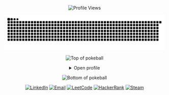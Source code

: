 <p align = "center">
	<img src = "https://komarev.com/ghpvc/?username=10kartik&style=plastic&color=blueviolet" alt = "Profile Views"/>
</p>
<p align = "center">
	<img src = "https://github.com/7oSkaaa/7oSkaaa/blob/output/github-contribution-grid-snake.svg?" alt = "Snake Game"/>
</p>

<div align="center">

![Top of pokeball](https://user-images.githubusercontent.com/44261381/209363264-ac854d3c-2cc2-44c4-928e-8a08d1013f46.png)

<details>
<summary>Open profile</summary>

<br>
<div>
  <div align=center>
      <img height="200" alt="Avatar photo of KK10" src="https://github.com/10kartik/10kartik/assets/99239411/21742f3f-d9a7-4a53-8530-7d20d51e03a9" alt="Avatar photo of KK10">
  </div>
  <div align=center>
      <a href="https://git.io/typing-svg"><img src="https://readme-typing-svg.demolab.com/?font=VT323&size=35&duration=3500&pause=300&color=6A0572&center=true&vCenter=true&width=500&lines=Hey%2C+I+am+Kartik;Welcome+to+My+GitHub+Profile;Inquisitive+and+Curious+by+nature;Software+and+Computer+Engineer;Backend+and+iOS+Developer;CS2+and+Football+Lover;Hardworking+and+Ambitious;Gym+Freak;Music+and+Programming+Lover" alt="Typing SVG" /></a>
  </div>
</div>

<details>
<summary>About me</summary>

[//]: # (You must have a lf before the markdown element when inside a block for it to work: https://stackoverflow.com/questions/29368902/how-can-i-wrap-my-markdown-in-an-html-div)

<div align="left">

/**

Full Stack Developer.

@location: Colombia 🇨🇴

@languages: Español, Inglés.

@stack: NestJS, Next.js, PostgreSQL, TypeScript.

@tools: Prisma, TailwindCSS, GSAP, Redis, Stripe, PayU.

@projects: Andean Bear Digital, Beandor eCommerce, MindMap.

@interests: Desarrollo web, SEO/SEM, bienestar emocional, IA aplicada.

@freelance: Disponible para proyectos internacionales.

@formación: Full Stack Developer @ Soy Henry, cursos de C# y React Native en Platzi.

@colaboración: Abierto a colaborar y crecer en equipo 🚀
*/

php-template
Copiar
Editar

</div>

</details>

<details>
<summary>Tech Stack</summary> 
<p align="center"> 
<!-- Lenguajes --> 
<kbd> 
<kbd>Languages</kbd><br><br> 
<img width="30px" src="https://cdn.jsdelivr.net/gh/devicons/devicon/icons/typescript/typescript-original.svg" title="TypeScript"/> 
<img width="30px" src="https://cdn.jsdelivr.net/gh/devicons/devicon/icons/javascript/javascript-original.svg" title="JavaScript"/> 
<img width="30px" src="https://cdn.jsdelivr.net/gh/devicons/devicon/icons/csharp/csharp-original.svg" title="C#"/> 
</kbd> 
<!-- Frontend --> 
<kbd> 
<kbd>Frontend</kbd><br><br> 
<img width="30px" src="https://cdn.jsdelivr.net/gh/devicons/devicon/icons/react/react-original.svg" title="React"/> 
<img width="30px" src="https://cdn.jsdelivr.net/gh/devicons/devicon/icons/nextjs/nextjs-original.svg" title="Next.js"/> 
<img width="30px" src="https://cdn.jsdelivr.net/gh/devicons/devicon/icons/html5/html5-original.svg" title="HTML5"/> 
<img width="30px" src="https://cdn.jsdelivr.net/gh/devicons/devicon/icons/css3/css3-original.svg" title="CSS3"/> 
<img width="30px" src="https://cdn.jsdelivr.net/gh/devicons/devicon/icons/tailwindcss/tailwindcss-plain.svg" title="Tailwind"/> 
</kbd> 
<!-- Backend --> 
<kbd> 
<kbd>Backend</kbd><br><br> 
<img width="30px" src="https://cdn.jsdelivr.net/gh/devicons/devicon/icons/nestjs/nestjs-plain.svg" title="NestJS"/> 
<img width="30px" src="https://cdn.jsdelivr.net/gh/devicons/devicon/icons/express/express-original.svg" title="Express"/> 
<img width="30px" src="https://cdn.jsdelivr.net/gh/devicons/devicon/icons/nodejs/nodejs-original.svg" title="NodeJS"/> 
</kbd> 
<!-- Database --> 
<kbd> 
<kbd>Database</kbd><br><br> 
<img width="30px" src="https://cdn.jsdelivr.net/gh/devicons/devicon/icons/postgresql/postgresql-original.svg" title="PostgreSQL"/> 
<img width="30px" src="https://cdn.jsdelivr.net/gh/devicons/devicon/icons/redis/redis-original.svg" title="Redis"/> 
</kbd> 
<!-- DevOps / Tools --> 
<kbd> 
<kbd>Tools</kbd><br><br> 
<img width="30px" src="https://cdn.jsdelivr.net/gh/devicons/devicon/icons/docker/docker-original.svg" title="Docker"/> 
<img width="30px" src="https://cdn.jsdelivr.net/gh/devicons/devicon/icons/git/git-original.svg" title="Git"/> 
<img width="30px" src="https://cdn.jsdelivr.net/gh/devicons/devicon/icons/github/github-original.svg" title="GitHub"/> 
</kbd> 
</p> 
</details>

<details>
  <summary>GitHub Stats</summary>
  <br>
  <p align="center">
    <img align="center" src="https://github-readme-stats.vercel.app/api?username=10kartik&show_icons=true\&show=reviews,discussions_started,discussions_answered,prs_merged,prs_merged_percentage" alt="GitHub Stats">
  </p>
</details>

<details>
  <summary>Open Source Contributions</summary>
  <br>
  <ul>
    <li><strong>MDN Docs - Official JavaScript Docs:</strong> Contributed to improving and maintaining the official JavaScript documentation on MDN Web Docs.</li>
    <li><strong>Pinterest - Pymemcache:</strong> Made contributions to the Pymemcache project on Pinterest, an efficient Python client for the memcached caching system.</li>
    <li><strong>The Algorithms - JavaScript and C++:</strong> Contributed to The Algorithms repository, particularly in JavaScript and C++ implementations of various algorithms and data structures.</li>
   <li><strong>True Sparrow - NftorNot.com, WhisperChain.xyz, AI SalesSparrow:</strong> Led the development of projects from inception to production under True Sparrow.</li>
  </ul>
</details>

<details>
  <summary>Quote</summary>
  <br>
  <blockquote>
    “A bug is never just a mistake. It represents something bigger. An error of thinking. That makes you who you are.”
    <br><strong>Mr. Robot - Elliot Alderson</strong>
  </blockquote>
</details>

<details>
  <summary>Free DOSE hit</summary>
  <br>
  <small><i>DOSE (dopamine, oxytocin, serotonin & endorphin), refresh page if dose was ineffective.</i></small>
  <br>
  <div align="center"><img src="https://readme-jokes.vercel.app/api?theme=monokai" alt="Jokes Card" /></div>
</details>

<details>
<summary>What can I do for you?</summary>
<table style="border: none">
  <tr>
  <td width="50%" valign="top">

[//]: # (Fighting against markdown and blocks isn't easy, indentation is catastrophic)

## Let's Work on Your Project Together!

If you have any questions about web development, writing mistake-free documentation or AI, feel free to <a href="mailto:kkapgate5@gmail.com">contact me by email</a>, I won't bite, I promise.

  </td>
  <td width="50%" valign="top">

## It's not perfect, isn't it?

**<img alt="Feedback" src="https://img.shields.io/badge/Ask%20me-anything-1abc9c.svg">**

<blockquote>“I think it’s very important to have a feedback loop, where you’re constantly thinking about what you’ve done and how you could be doing it better.”
<br><strong>– Elon Musk</strong></blockquote>

  </td>
  </tr>
</table>
</details>

</details>

![Bottom of pokeball](https://user-images.githubusercontent.com/44261381/209363271-905d2a5e-8a18-44c0-a450-45dddd4d5036.png)

</div>

<div align=center>
 <a href="https://www.linkedin.com/in/kartikkapgate/" target="_blank"><img src="https://img.shields.io/static/v1?style=for-the-badge&message=LinkedIn&color=0A66C2&logo=LinkedIn&logoColor=FFFFFF&label=" alt="LinkedIn" /></a>
<a href="mailto:kkapagte5@gmail.com?subject=Hi%20Kartik%20,%20nice%20to%20meet%20you!" target="_blank"><img alt="Email" src="https://img.shields.io/static/v1?style=for-the-badge&message=Gmail&color=EA4335&logo=Gmail&logoColor=FFFFFF&label=" /></a>
<a href="https://leetcode.com/kk10-/" target="_blank"><img width="100px" src="https://upload.wikimedia.org/wikipedia/commons/thumb/0/0a/LeetCode_Logo_black_with_text.svg/2560px-LeetCode_Logo_black_with_text.svg.png" alt="LeetCode" /></a>
<a href="https://www.hackerrank.com/profile/kartik_kapgate" target="_blank"><img width="100px" src="https://user-images.githubusercontent.com/1194257/65596422-1cef2080-df97-11e9-9abb-a225204d1805.png" alt="HackerRank" /></a>
<a href="https://steamcommunity.com/id/kk10-/" target="_blank"><img width="110px" alt="Steam" src="https://e7.pngegg.com/pngimages/768/845/png-clipart-brand-logo-product-design-font-steam-text-logo.png" /></a>
</div>


